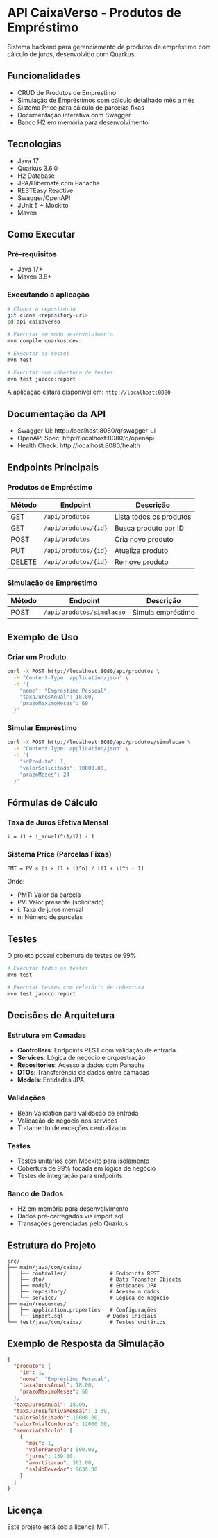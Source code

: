 # API CaixaVerso - Produtos de Empréstimo

Sistema backend para gerenciamento de produtos de empréstimo com cálculo de juros, desenvolvido com Quarkus.

## Funcionalidades

- CRUD de Produtos de Empréstimo
- Simulação de Empréstimos com cálculo detalhado mês a mês
- Sistema Price para cálculo de parcelas fixas
- Documentação interativa com Swagger
- Banco H2 em memória para desenvolvimento

## Tecnologias

- Java 17
- Quarkus 3.6.0
- H2 Database
- JPA/Hibernate com Panache
- RESTEasy Reactive
- Swagger/OpenAPI
- JUnit 5 + Mockito
- Maven

## Como Executar

### Pré-requisitos
- Java 17+
- Maven 3.8+

### Executando a aplicação

```bash
# Clonar o repositório
git clone <repository-url>
cd api-caixaverso

# Executar em modo desenvolvimento
mvn compile quarkus:dev

# Executar os testes
mvn test

# Executar com cobertura de testes
mvn test jacoco:report
```

A aplicação estará disponível em: `http://localhost:8080`

## Documentação da API

- Swagger UI: http://localhost:8080/q/swagger-ui
- OpenAPI Spec: http://localhost:8080/q/openapi
- Health Check: http://localhost:8080/health

## Endpoints Principais

### Produtos de Empréstimo

| Método | Endpoint | Descrição |
|--------|----------|-----------|
| GET | `/api/produtos` | Lista todos os produtos |
| GET | `/api/produtos/{id}` | Busca produto por ID |
| POST | `/api/produtos` | Cria novo produto |
| PUT | `/api/produtos/{id}` | Atualiza produto |
| DELETE | `/api/produtos/{id}` | Remove produto |

### Simulação de Empréstimo

| Método | Endpoint | Descrição |
|--------|----------|-----------|
| POST | `/api/produtos/simulacao` | Simula empréstimo |

## Exemplo de Uso

### Criar um Produto

```bash
curl -X POST http://localhost:8080/api/produtos \
  -H "Content-Type: application/json" \
  -d '{
    "nome": "Empréstimo Pessoal",
    "taxaJurosAnual": 18.00,
    "prazoMaximoMeses": 60
  }'
```

### Simular Empréstimo

```bash
curl -X POST http://localhost:8080/api/produtos/simulacao \
  -H "Content-Type: application/json" \
  -d '{
    "idProduto": 1,
    "valorSolicitado": 10000.00,
    "prazoMeses": 24
  }'
```

## Fórmulas de Cálculo

### Taxa de Juros Efetiva Mensal
```
i = (1 + i_anual)^(1/12) - 1
```

### Sistema Price (Parcelas Fixas)
```
PMT = PV × [i × (1 + i)^n] / [(1 + i)^n - 1]
```

Onde:
- PMT: Valor da parcela
- PV: Valor presente (solicitado)
- i: Taxa de juros mensal
- n: Número de parcelas

## Testes

O projeto possui cobertura de testes de 99%:

```bash
# Executar todos os testes
mvn test

# Executar testes com relatório de cobertura
mvn test jacoco:report

```


## Decisões de Arquitetura

### Estrutura em Camadas
- **Controllers**: Endpoints REST com validação de entrada
- **Services**: Lógica de negócio e orquestração
- **Repositories**: Acesso a dados com Panache
- **DTOs**: Transferência de dados entre camadas
- **Models**: Entidades JPA

### Validações
- Bean Validation para validação de entrada
- Validação de negócio nos services
- Tratamento de exceções centralizado

### Testes
- Testes unitários com Mockito para isolamento
- Cobertura de 99% focada em lógica de negócio
- Testes de integração para endpoints

### Banco de Dados
- H2 em memória para desenvolvimento
- Dados pré-carregados via import.sql
- Transações gerenciadas pelo Quarkus

## Estrutura do Projeto

```
src/
├── main/java/com/caixa/
│   ├── controller/              # Endpoints REST
│   ├── dto/                     # Data Transfer Objects
│   ├── model/                   # Entidades JPA
│   ├── repository/              # Acesso a dados
│   └── service/                 # Lógica de negócio
├── main/resources/
│   ├── application.properties   # Configurações
│   └── import.sql              # Dados iniciais
└── test/java/com/caixa/         # Testes unitários
```

## Exemplo de Resposta da Simulação

```json
{
  "produto": {
    "id": 1,
    "nome": "Empréstimo Pessoal",
    "taxaJurosAnual": 18.00,
    "prazoMaximoMeses": 60
  },
  "taxaJurosAnual": 18.00,
  "taxaJurosEfetivaMensal": 1.39,
  "valorSolicitado": 10000.00,
  "valorTotalComJuros": 12000.00,
  "memoriaCalculo": [
    {
      "mes": 1,
      "valorParcela": 500.00,
      "juros": 139.00,
      "amortizacao": 361.00,
      "saldoDevedor": 9639.00
    }
  ]
}
```

## Licença

Este projeto está sob a licença MIT.